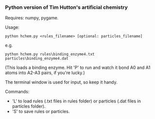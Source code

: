 ### Python version of Tim Hutton's artificial chemistry ###

Requires: numpy, pygame.

Usage:

    python hchem.py <rules_filename> [optional: particles_filename]
  
e.g.

    python hchem.py rules\binding_enzyme4.txt particles\binding_enzyme4.dat

(This loads a binding enzyme. Hit 'P' to run and watch it bond A0 and A1 atoms into A2-A3 pairs, if you're lucky.)

The terminal window is used for input, so keep it handy.

Commands:
  * 'L' to load rules (.txt files in rules folder) or particles (.dat files in particles folder).
  * 'S' to save rules or particles.
